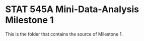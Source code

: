 # STAT 545A Mini-Data-Analysis Milestone 1

This is the folder that contains the source of Milestone 1.